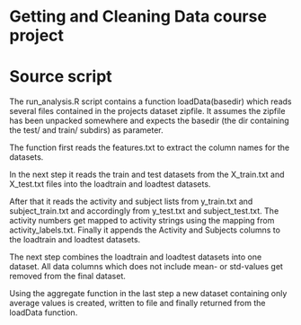 # Getting and Cleaning Data course project
# Source script
The run_analysis.R script contains a function loadData(basedir) which
reads several files contained in the 
projects dataset zipfile. It assumes the zipfile has been 
unpacked somewhere and expects the basedir (the dir containing 
the test/ and train/ subdirs) as parameter. 

The function first reads the features.txt to extract the column names 
for the datasets. 

In the next step it reads the train and test datasets from the 
X_train.txt and X_test.txt files into the loadtrain and loadtest 
datasets.

After that it reads the activity and subject lists from y_train.txt
and subject_train.txt and accordingly from y_test.txt and subject_test.txt. 
The activity numbers get mapped to activity strings using the 
mapping from activity_labels.txt.
Finally it appends the Activity and Subjects columns to the loadtrain 
and loadtest datasets. 

The next step combines the loadtrain and loadtest datasets into one 
dataset. All data columns which does not include mean- or std-values 
get removed from the final dataset. 

Using the aggregate function in the last step a new dataset containing 
only average values is created, written to file and finally returned from 
the loadData function.
